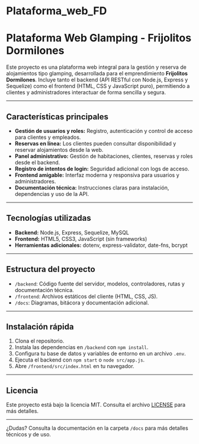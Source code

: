 # Plataforma_web_FD
# Plataforma Web Glamping - Frijolitos Dormilones

Este proyecto es una plataforma web integral para la gestión y reserva de alojamientos tipo glamping, desarrollada para el emprendimiento **Frijolitos Dormilones**. Incluye tanto el backend (API RESTful con Node.js, Express y Sequelize) como el frontend (HTML, CSS y JavaScript puro), permitiendo a clientes y administradores interactuar de forma sencilla y segura.

---

## Características principales

- **Gestión de usuarios y roles:** Registro, autenticación y control de acceso para clientes y empleados.
- **Reservas en línea:** Los clientes pueden consultar disponibilidad y reservar alojamientos desde la web.
- **Panel administrativo:** Gestión de habitaciones, clientes, reservas y roles desde el backend.
- **Registro de intentos de login:** Seguridad adicional con logs de acceso.
- **Frontend amigable:** Interfaz moderna y responsiva para usuarios y administradores.
- **Documentación técnica:** Instrucciones claras para instalación, dependencias y uso de la API.

---

## Tecnologías utilizadas

- **Backend:** Node.js, Express, Sequelize, MySQL
- **Frontend:** HTML5, CSS3, JavaScript (sin frameworks)
- **Herramientas adicionales:** dotenv, express-validator, date-fns, bcrypt

---

## Estructura del proyecto

- `/backend`: Código fuente del servidor, modelos, controladores, rutas y documentación técnica.
- `/frontend`: Archivos estáticos del cliente (HTML, CSS, JS).
- `/docs`: Diagramas, bitácora y documentación adicional.

---

## Instalación rápida

1. Clona el repositorio.
2. Instala las dependencias en `/backend` con `npm install`.
3. Configura tu base de datos y variables de entorno en un archivo `.env`.
4. Ejecuta el backend con `npm start` o `node src/app.js`.
5. Abre `/frontend/src/index.html` en tu navegador.

---

## Licencia

Este proyecto está bajo la licencia MIT. Consulta el archivo [LICENSE](LICENSE) para más detalles.

---

¿Dudas? Consulta la documentación en la carpeta `/docs` para más detalles técnicos y de uso.
